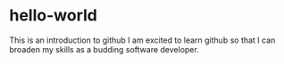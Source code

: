 # hello-world
This is an introduction to github
I am excited to learn github so that I can broaden my skills as a budding software developer.
